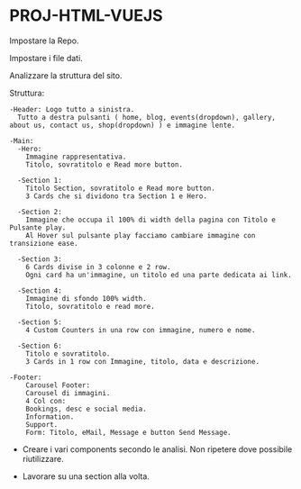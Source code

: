 # PROJ-HTML-VUEJS

 Impostare la Repo.

 Impostare i file dati.

 Analizzare la struttura del sito.

  Struttura:

    -Header: Logo tutto a sinistra.
      Tutto a destra pulsanti ( home, blog, events(dropdown), gallery, about us, contact us, shop(dropdown) ) e immagine lente.

    -Main:
      -Hero:
        Immagine rappresentativa.
        Titolo, sovratitolo e Read more button.

      -Section 1:
        Titolo Section, sovratitolo e Read more button.
        3 Cards che si dividono tra Section 1 e Hero.

      -Section 2:
        Immagine che occupa il 100% di width della pagina con Titolo e Pulsante play.
        Al Hover sul pulsante play facciamo cambiare immagine con transizione ease.

      -Section 3:
        6 Cards divise in 3 colonne e 2 row.
        Ogni card ha un'immagine, un titolo ed una parte dedicata ai link.

      -Section 4:
        Immagine di sfondo 100% width.
        Titolo, sovratitolo e read more.

      -Section 5:
        4 Custom Counters in una row con immagine, numero e nome.

      -Section 6:
        Titolo e sovratitolo.
        3 Cards in 1 row con Immagine, titolo, data e descrizione.

    -Footer:
        Carousel Footer:
        Carousel di immagini.
        4 Col con:
        Bookings, desc e social media.
        Information.
        Support.
        Form: Titolo, eMail, Message e button Send Message.

- Creare i vari components secondo le analisi. Non ripetere dove possibile riutilizzare.

- Lavorare su una section alla volta.
